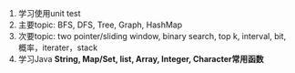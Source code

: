 1. 学习使用unit test
2. 主要topic: BFS, DFS, Tree, Graph, HashMap
3. 次要topic: two pointer/sliding window, binary search, top k, interval, bit, 概率，iterater，stack
4. 学习Java **String, Map/Set, list, Array, Integer, Character常用函数**
